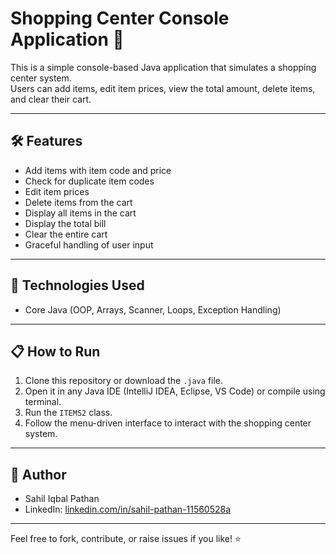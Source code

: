 # Shopping Center Console Application 🛒

This is a simple console-based Java application that simulates a shopping center system.  
Users can add items, edit item prices, view the total amount, delete items, and clear their cart.

---

## 🛠 Features
- Add items with item code and price
- Check for duplicate item codes
- Edit item prices
- Delete items from the cart
- Display all items in the cart
- Display the total bill
- Clear the entire cart
- Graceful handling of user input

---

## 🚀 Technologies Used
- Core Java (OOP, Arrays, Scanner, Loops, Exception Handling)

---

## 📋 How to Run
1. Clone this repository or download the `.java` file.
2. Open it in any Java IDE (IntelliJ IDEA, Eclipse, VS Code) or compile using terminal.
3. Run the `ITEMS2` class.
4. Follow the menu-driven interface to interact with the shopping center system.

---

## 🙌 Author
- Sahil Iqbal Pathan  
- LinkedIn: [linkedin.com/in/sahil-pathan-11560528a](https://linkedin.com/in/sahil-pathan-11560528a)

---

Feel free to fork, contribute, or raise issues if you like! ⭐
